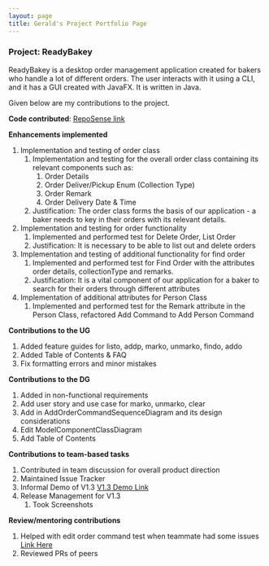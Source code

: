 ```yaml
---
layout: page
title: Gerald's Project Portfolio Page
---
```


### Project: ReadyBakey

ReadyBakey is a desktop order management application created for bakers who handle a lot of different orders. The user interacts with it using a CLI, and it has a GUI created with JavaFX. It is written in Java.

Given below are my contributions to the project.

**Code contributed**: 
[RepoSense link](https://nus-cs2103-ay2122s2.github.io/tp-dashboard/?search=geralddtan&sort=groupTitle&sortWithin=title&timeframe=commit&mergegroup=&groupSelect=groupByRepos&breakdown=true&checkedFileTypes=docs~functional-code~test-code~other&since=2022-02-18&tabOpen=true&tabType=authorship&tabAuthor=Geralddtan&tabRepo=AY2122S2-CS2103-F09-4%2Ftp%5Bmaster%5D&authorshipIsMergeGroup=false&authorshipFileTypes=docs~functional-code~test-code&authorshipIsBinaryFileTypeChecked=false)

**Enhancements implemented**
1. Implementation and testing of order class
   1. Implementation and testing for the overall order class containing its relevant components such as:
      1. Order Details 
      2. Order Deliver/Pickup Enum (Collection Type)
      3. Order Remark 
      4. Order Delivery Date & Time
   2. Justification: The order class forms the basis of our application - a baker needs to key in their orders with its relevant details.
2. Implementation and testing for order functionality
   1. Implemented and performed test for Delete Order, List Order
   2. Justification: It is necessary to be able to list out and delete orders 
3. Implementation and testing of additional functionality for find order
   1. Implemented and performed test for Find Order with the attributes order details, collectionType and remarks.
   2. Justification: It is a vital component of our application for a baker to search for their orders through different attributes
4. Implementation of additional attributes for Person Class
   1. Implemented and performed test for the Remark attribute in the Person Class, refactored Add Command to Add Person Command

**Contributions to the UG**
1. Added feature guides for listo, addp, marko, unmarko, findo, addo
2. Added Table of Contents & FAQ
3. Fix formatting errors and minor mistakes

**Contributions to the DG**
1. Added in non-functional requirements 
2. Add user story and use case for marko, unmarko, clear
3. Add in AddOrderCommandSequenceDiagram and its design considerations
4. Edit ModelComponentClassDiagram
5. Add Table of Contents

**Contributions to team-based tasks**
1. Contributed in team discussion for overall product direction
2. Maintained Issue Tracker
3. Informal Demo of V1.3 [V1.3 Demo Link](https://docs.google.com/document/d/1tTXY-lm5M15URXhf_RbOpxJCVG8-GQD86Q2zDqTp1tM/edit)
4. Release Management for V1.3
   1. Took Screenshots

**Review/mentoring contributions**
1. Helped with edit order command test when teammate had some issues [Link Here](https://github.com/AY2122S2-CS2103-F09-4/tp/pull/107)
2. Reviewed PRs of peers

